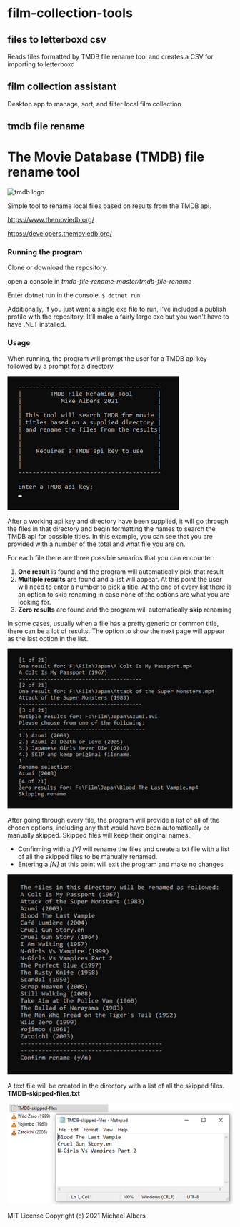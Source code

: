 # film-collection-tools

## files to letterboxd csv

Reads files formatted by TMDB file rename tool and creates a CSV for importing to letterboxd

## film collection assistant

Desktop app to manage, sort, and filter local film collection

## tmdb file rename

# The Movie Database (TMDB) file rename tool

![tmdb logo](https://www.themoviedb.org/assets/2/v4/logos/v2/blue_long_1-8ba2ac31f354005783fab473602c34c3f4fd207150182061e425d366e4f34596.svg)

Simple tool to rename local files based on results from the TMDB api.
 
https://www.themoviedb.org/

https://developers.themoviedb.org/

### Running the program
Clone or download the repository.

open a console in _tmdb-file-rename-master/tmdb-file-rename_

Enter dotnet run in the console.
`$ dotnet run`

Additionally, if you just want a single exe file to run, I've included a publish profile with the repository. It'll make a fairly large exe but you won't have to have .NET installed.

### Usage
When running, the program will prompt the user for a TMDB api key followed by a prompt for a directory.

![header](tmdb-file-rename/images/tmdb-top.png)


After a working api key and directory have been supplied, it will go through the files in that directory and begin formatting the names to search the TMDB api for possible titles.
In this example, you can see that you are provided with a number of the total and what file you are on. 

For each file there are three possible senarios that you can encounter:
1. **One result** is found and the program will automatically pick that result
1. **Multiple results** are found and a list will appear. At this point the user will need to enter a number to pick a title. At the end of every list there is an option to skip renaming in case none of the options are what you are looking for. 
1. **Zero results** are found and the program will automatically **skip** renaming

In some cases, usually when a file has a pretty generic or common title, there can be a lot of results. The option to show the next page will appear as the last option in the list.

![basic example](tmdb-file-rename/images/tmdb-basic-example.png)



After going through every file, the program will provide a list of all of the chosen options, including any that would have been automatically or manually skipped. Skipped files will keep their original names.
* Confirming with a *[Y]* will rename the files and create a txt file with a list of all the skipped files to be manually renamed.
* Entering a *[N]* at this point will exit the program and make no changes

![confirm example](tmdb-file-rename/images/tmdb-confirm-example.png)

A text file will be created in the directory with a list of all the skipped files.
**TMDB-skipped-files.txt** 

![skipped files txt](tmdb-file-rename/images/tmdb-skipped-txt-example.png)


MIT License
Copyright (c) 2021 Michael Albers
